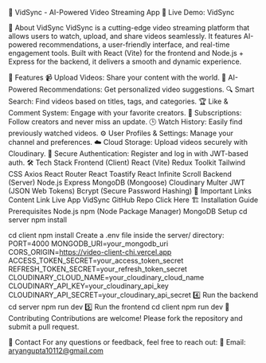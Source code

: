 🎥 VidSync - AI-Powered Video Streaming App 🚀
Live Demo: VidSync

📢 About VidSync
VidSync is a cutting-edge video streaming platform that allows users to watch, upload, and share videos seamlessly. It features AI-powered recommendations, a user-friendly interface, and real-time engagement tools. Built with React (Vite) for the frontend and Node.js + Express for the backend, it delivers a smooth and dynamic experience.

🚀 Features
📹 Upload Videos: Share your content with the world.
🎥 AI-Powered Recommendations: Get personalized video suggestions.
🔍 Smart Search: Find videos based on titles, tags, and categories.
🏆 Like & Comment System: Engage with your favorite creators.
🔔 Subscriptions: Follow creators and never miss an update.
🕒 Watch History: Easily find previously watched videos.
⚙️ User Profiles & Settings: Manage your channel and preferences.
☁️ Cloud Storage: Upload videos securely with Cloudinary.
🔑 Secure Authentication: Register and log in with JWT-based auth.
🛠️ Tech Stack
Frontend (Client)
React (Vite)
Redux Toolkit
Tailwind CSS
Axios
React Router
React Toastify
React Infinite Scroll
Backend (Server)
Node.js
Express
MongoDB (Mongoose)
Cloudinary
Multer
JWT (JSON Web Tokens)
Bcrypt (Secure Password Hashing)
🔗 Important Links
Content	Link
Live App	VidSync
GitHub Repo	Click Here
🏗️ Installation Guide
Prerequisites
Node.js
npm (Node Package Manager)
MongoDB
Setup
cd server npm install

cd client npm install Create a .env file inside the server/ directory: PORT=4000 MONGODB_URI=your_mongodb_uri CORS_ORIGIN=https://video-client-chi.vercel.app ACCESS_TOKEN_SECRET=your_access_token_secret REFRESH_TOKEN_SECRET=your_refresh_token_secret CLOUDINARY_CLOUD_NAME=your_cloudinary_cloud_name CLOUDINARY_API_KEY=your_cloudinary_api_key CLOUDINARY_API_SECRET=your_cloudinary_api_secret 4️⃣ Run the backend cd server npm run dev 5️⃣ Run the frontend cd client npm run dev 🤝 Contributing Contributions are welcome! Please fork the repository and submit a pull request.

📧 Contact For any questions or feedback, feel free to reach out: 📩 Email: aryangupta10112@gmail.com